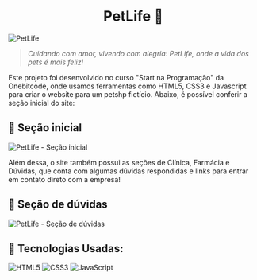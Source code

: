 <h1 align="center">PetLife 🐶 </h1>

  
![PetLife](https://github.com/joy-c1/pet-life/assets/102985990/983b11b9-4f2d-4e17-8536-abce0464b928)

> *Cuidando com amor, vivendo com alegria: PetLife, onde a vida dos pets é mais feliz!*


  Este projeto foi desenvolvido no curso "Start na Programação" da Onebitcode, onde usamos ferramentas como HTML5, CSS3 e Javascript para criar o website para um petshp fictício.
 Abaixo, é possível conferir a seção inicial do site:
 
 ## 📍 Seção inicial
 
![PetLife - Seção inicial](https://github.com/joy-c1/pet-life/assets/102985990/024b3eff-5188-446b-92a1-d197732ef53c)

Além dessa, o site também possui as seções de Clínica, Farmácia e Dúvidas, que conta com algumas dúvidas respondidas e links para entrar em contato direto com a empresa!

## 📍 Seção de dúvidas

![PetLife - Seção de dúvidas](https://github.com/joy-c1/pet-life/assets/102985990/46b8da44-87df-434e-ae8d-0585bdb0515d)

## 📍 Tecnologias Usadas:

  ![HTML5](https://img.shields.io/badge/html5-%23E34F26.svg?style=for-the-badge&logo=html5&logoColor=white)
  ![CSS3](https://img.shields.io/badge/css3-%231572B6.svg?style=for-the-badge&logo=css3&logoColor=white)
  ![JavaScript](https://img.shields.io/badge/javascript-%23323330.svg?style=for-the-badge&logo=javascript&logoColor=%23F7DF1E)
